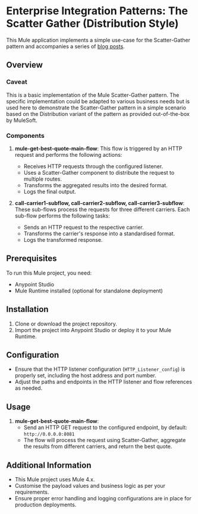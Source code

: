 # Enterprise Integration Patterns: The Scatter Gather (Distribution Style)



This Mule application implements a simple use-case for the Scatter-Gather 
pattern and accompanies a series of [blog posts](https://quadcorps.co.uk/eip-mule-scatter-gather-1/).
## Overview

### Caveat

This is a basic implementation of the Mule Scatter-Gather pattern. The specific
implementation could be adapted to various business needs but is used here to demonstrate
the Scatter-Gather pattern in a simple scenario based on the Distribution variant of the
pattern as provided out-of-the-box by MuleSoft.

### Components

1. **mule-get-best-quote-main-flow**: This flow is triggered by an HTTP request and performs the following actions:
   - Receives HTTP requests through the configured listener.
   - Uses a Scatter-Gather component to distribute the request to multiple routes.
   - Transforms the aggregated results into the desired format.
   - Logs the final output.
   

2. **call-carrier1-subflow, call-carrier2-subflow, call-carrier3-subflow**: These sub-flows process the requests for three different carriers. Each sub-flow performs the following tasks:
   - Sends an HTTP request to the respective carrier.
   - Transforms the carrier's response into a standardised format.
   - Logs the transformed response.

## Prerequisites

To run this Mule project, you need:
- Anypoint Studio
- Mule Runtime installed (optional for standalone deployment)

## Installation

1. Clone or download the project repository.
2. Import the project into Anypoint Studio or deploy it to your Mule Runtime.

## Configuration

- Ensure that the HTTP listener configuration (`HTTP_Listener_config`) is properly set, including the host address and port number.
- Adjust the paths and endpoints in the HTTP listener and flow references as needed.

## Usage

1. **mule-get-best-quote-main-flow**:
   - Send an HTTP GET request to the configured endpoint, by default: `http://0.0.0.0:8081`
   - The flow will process the request using Scatter-Gather, aggregate the results from different carriers, and return the best quote.
   
## Additional Information

- This Mule project uses Mule 4.x.
- Customise the payload values and business logic as per your requirements.
- Ensure proper error handling and logging configurations are in place for production deployments.